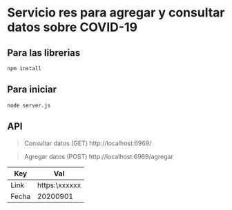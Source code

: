 # Servicio res para agregar y consultar datos sobre COVID-19


## Para las librerias

```npm install```


## Para iniciar

```node server.js```


## API

> Consultar datos (GET) http://localhost:6969/

> Agregar datos (POST) http://localhost:6969/agregar

Key   | Val
------|-----
Link  | https:\\xxxxxx
Fecha | 20200901



